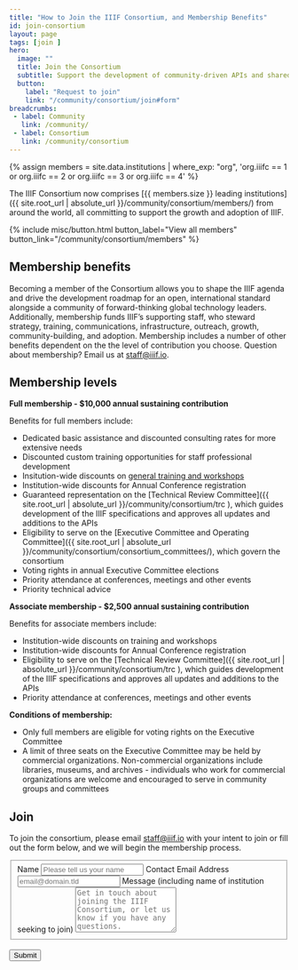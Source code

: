 ```yaml
---
title: "How to Join the IIIF Consortium, and Membership Benefits"
id: join-consortium
layout: page
tags: [join ]
hero:
  image: ""
  title: Join the Consortium
  subtitle: Support the development of community-driven APIs and shared technologies providing rich access to digitized image, audio, and video resources.
  button:
    label: "Request to join"
    link: "/community/consortium/join#form"
breadcrumbs:
 - label: Community
   link: /community/
 - label: Consortium
   link: /community/consortium
---
```



{% assign members = site.data.institutions | where_exp: "org", 'org.iiifc == 1 or org.iiifc == 2 or org.iiifc == 3 or org.iiifc == 4' %}

The IIIF Consortium now comprises [{{ members.size }} leading institutions]({{ site.root_url | absolute_url }}/community/consortium/members/) from around the world, all committing to support the growth and adoption of IIIF.

<div class="columns is-centered">{% include misc/button.html button_label="View all members" button_link="/community/consortium/members" %}</div>

## Membership benefits

Becoming a member of the Consortium allows you to shape the IIIF agenda and drive the development roadmap for an open, international standard alongside a community of forward-thinking global technology leaders. Additionally, membership funds IIIF’s supporting staff, who steward strategy, training, communications, infrastructure, outreach, growth, community-building, and adoption. Membership includes a number of other benefits dependent on the the level of contribution you choose. Question about membership? Email us at staff@iiif.io.

## Membership levels

**Full membership - $10,000 annual sustaining contribution**

Benefits for full members include:

*   Dedicated basic assistance and discounted consulting rates for more extensive needs
*   Discounted custom training opportunities for staff professional development
*   Insitution-wide discounts on [general training and workshops](https://iiif.io/get-started/training/)
*   Institution-wide discounts for Annual Conference registration
*   Guaranteed representation on the [Technical Review Committee]({{ site.root_url | absolute_url }}/community/consortium/trc ), which guides development of the IIIF specifications and approves all updates and additions to the APIs
*   Eligibility to serve on the [Executive Committee and Operating Committee]({{ site.root_url | absolute_url }}/community/consortium/consortium_committees/), which govern the consortium
*   Voting rights in annual Executive Committee elections
*   Priority attendance at conferences, meetings and other events
*   Priority technical advice 


**Associate membership - $2,500 annual sustaining contribution**

Benefits for associate members include:

*   Institution-wide discounts on training and workshops
*   Institution-wide discounts for Annual Conference registration
*   Eligibility to serve on the [Technical Review Committee]({{ site.root_url | absolute_url }}/community/consortium/trc ), which guides development of the IIIF specifications and approves all updates and additions to the APIs
*   Priority attendance at conferences, meetings and other events

**Conditions of membership:**
*   Only full members are eligible for voting rights on the Executive Committee
*   A limit of three seats on the Executive Committee may be held by commercial organizations. Non-commercial organizations include libraries, museums, and archives - individuals who work for commercial organizations are welcome and encouraged to serve in community groups and committees

## Join
<a name="form"></a>
To join the consortium, please email staff@iiif.io with your intent to join or fill out the form below, and we will begin the membership process.

<form id="fs-frm" name="simple-contact-form" accept-charset="utf-8" action="https://formspree.io/f/meqnqvzr" method="post">
  <fieldset id="fs-frm-inputs">
    <label for="full-name" class="label">Name</label>
    <input type="text" name="name" id="full-name" placeholder="Please tell us your name" required="" class="required input is-danger">
    <label for="email-address" class="label">Contact Email Address</label>
    <input type="email" name="_replyto" id="email-address" placeholder="email@domain.tld" required="" class="required email input is-danger">
    <label for="message" class="label">Message (including name of institution seeking to join)</label>
    <textarea rows="5" name="message" id="message" placeholder="Get in touch about joining the IIIF Consortium, or let us know if you have any questions." required="" class="required textarea input is-danger"></textarea>
    <input type="hidden" name="_subject" id="email-subject" value="Contact Form Submission">
  </fieldset>
  <br>
  <input type="submit" value="Submit" class="button">
</form>


